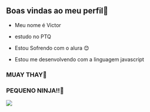 ## Boas vindas ao meu perfil👋

- Meu nome é Victor

- estudo no PTQ
- Estou Sofrendo com o alura 😊
- Estou me desenvolvendo com a linguagem javascript

### MUAY THAY🥇

### PEQUENO NINJA!!🥊

![](https://images.uncyc.org/pt/e/e7/Joe-mooninaway-snk.gif)

